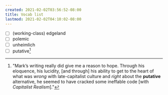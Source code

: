 ```yaml
---
created: 2021-02-02T03:56:52-08:00
title: Vocab list
lastmod: 2021-02-02T04:10:02-08:00
---
```


- [ ] (working-class) edgeland
- [ ] polemic
- [ ] unheimlich
- [ ] putative[^0]

[^0]: "Mark’s writing really did give me a reason to hope. Through his eloquence, his lucidity, [and through] his ability to get to the heart of what was _wrong_ with late-capitalist culture and _right_ about the **putative** alternative, he seemed to have cracked some ineffable code [with _Capitalist Realism_]."